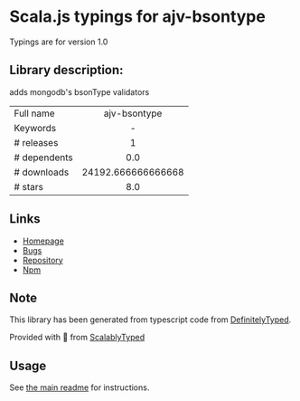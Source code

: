 
# Scala.js typings for ajv-bsontype

Typings are for version 1.0

## Library description:
adds mongodb's bsonType validators

|                    |                 |
| ------------------ | :-------------: |
| Full name          | ajv-bsontype |
| Keywords           | - |
| # releases         | 1 |
| # dependents       | 0.0 |
| # downloads        | 24192.666666666668 |
| # stars            | 8.0 |

## Links
- [Homepage](https://github.com/BoLaMN/ajv-bsontype#readme)
- [Bugs](https://github.com/BoLaMN/ajv-bsontype/issues)
- [Repository](https://github.com/BoLaMN/ajv-bsontype)
- [Npm](https://www.npmjs.com/package/ajv-bsontype)
    


## Note
This library has been generated from typescript code from [DefinitelyTyped](https://definitelytyped.org).

Provided with :purple_heart: from [ScalablyTyped](https://github.com/oyvindberg/ScalablyTyped)

## Usage
See [the main readme](../../readme.md) for instructions.



